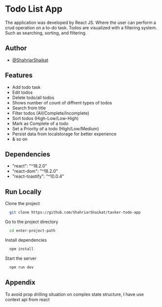 # Todo List App

The application was developed by React JS. Where the user can perform a crud operation on a to-do task. Todos are visualized with a filtering system. Such as searching, sorting, and filtering.

## Author

- [@ShahriarShaikat](https://www.github.com/ShahriarShaikat)

## Features

- Add todo task
- Edit todos
- Delete todo/all todos
- Shows number of count of diffrent types of todos
- Search from title
- Filter todos (All/Complete/Incomplete)
- Sort todos (High-Low/Low-High)
- Mark as Complete of a todo
- Set a Priority of a todo (High/Low/Medium)
- Persist data from localstorage for better experience
- & so on

## Dependencies

- "react": "^18.2.0"
- "react-dom": "^18.2.0"
- "react-toastify": "^10.0.4"

## Run Locally

Clone the project

```bash
  git clone https://github.com/ShahriarShaikat/tasker-todo-app
```

Go to the project directory

```bash
  cd enter-project-path
```

Install dependencies

```bash
  npm install
```

Start the server

```bash
  npm run dev
```

## Appendix

To avoid prop drilling situation on complex state structure, I have use context api from react
